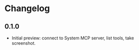 # Changelog

## 0.1.0

- Initial preview: connect to System MCP server, list tools, take screenshot.
